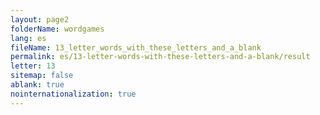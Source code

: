```yaml
---
layout: page2
folderName: wordgames
lang: es
fileName: 13_letter_words_with_these_letters_and_a_blank
permalink: es/13-letter-words-with-these-letters-and-a-blank/result
letter: 13
sitemap: false
ablank: true
nointernationalization: true
---
```

